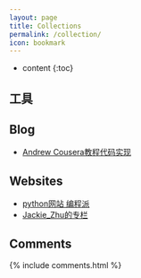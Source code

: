 ```yaml
---
layout: page
title: Collections
permalink: /collection/
icon: bookmark
---
```


* content
{:toc}

## 工具

## Blog

* [Andrew Cousera教程代码实现](http://www.johnwittenauer.net/machine-learning-exercises-in-python-part-1/)

## Websites

* [python网站 编程派](http://codingpy.com/)
* [Jackie_Zhu的专栏](http://blog.csdn.net/usingnamespace_std/article/category/1410392)


## Comments

{% include comments.html %}
